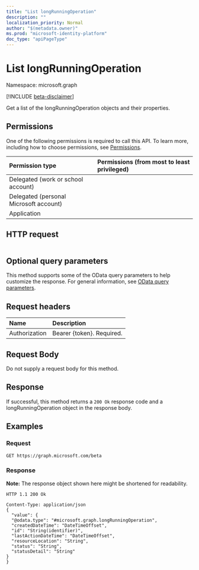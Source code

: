 ```yaml
---
title: "List longRunningOperation"
description: ""
localization_priority: Normal
author: "$(metadata.owner)"
ms.prod: "microsoft-identity-platform"
doc_type: "apiPageType"
---
```


# List longRunningOperation

Namespace: microsoft.graph

[!INCLUDE [beta-disclaimer](../../includes/beta-disclaimer.md)]

Get a list of the longRunningOperation objects and their properties.

## Permissions

One of the following permissions is required to call this API. To learn more, including how to choose permissions, see [Permissions](/graph/permissions-reference).

| Permission type                        | Permissions (from most to least privileged) |
| :------------------------------------- | :------------------------------------------ |
| Delegated (work or school account)     |                                             |
| Delegated (personal Microsoft account) |                                             |
| Application                            |                                             |

## HTTP request

<!-- {
  "blockType": "ignored"
}
-->

```http

```

## Optional query parameters

This method supports some of the OData query parameters to help customize the response. For general information, see [OData query parameters](/graph/query-parameters).

## Request headers

| Name          | Description               |
| :------------ | :------------------------ |
| Authorization | Bearer {token}. Required. |

## Request Body

<!-- Actions and Functions -->

<!-- CRUD Methods -->

Do not supply a request body for this method.

## Response

If successful, this method returns a `200 Ok` response code and a longRunningOperation object in the response body.

## Examples

### Request

<!-- {
  "blockType": "request",
  "name": "list_longrunningoperation"
}
-->

```http
GET https://graph.microsoft.com/beta

```

### Response

**Note:** The response object shown here might be shortened for readability.

<!-- {
  "blockType": "response",
  "truncated": true,
  "@odata.type": "microsoft.strongAuthentication.longRunningOperation"
}
-->

```http
HTTP 1.1 200 Ok

Content-Type: application/json
{
  "value": {
  "@odata.type": "#microsoft.graph.longRunningOperation",
  "createdDateTime": "DateTimeOffset",
  "id": "String(identifier)",
  "lastActionDateTime": "DateTimeOffset",
  "resourceLocation": "String",
  "status": "String",
  "statusDetail": "String"
}
}

```
